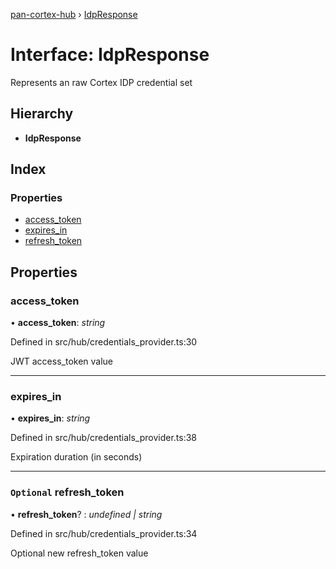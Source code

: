 [pan-cortex-hub](../README.md) › [IdpResponse](idpresponse.md)

# Interface: IdpResponse

Represents an raw Cortex IDP credential set

## Hierarchy

* **IdpResponse**

## Index

### Properties

* [access_token](idpresponse.md#access_token)
* [expires_in](idpresponse.md#expires_in)
* [refresh_token](idpresponse.md#optional-refresh_token)

## Properties

###  access_token

• **access_token**: *string*

Defined in src/hub/credentials_provider.ts:30

JWT access_token value

___

###  expires_in

• **expires_in**: *string*

Defined in src/hub/credentials_provider.ts:38

Expiration duration (in seconds)

___

### `Optional` refresh_token

• **refresh_token**? : *undefined | string*

Defined in src/hub/credentials_provider.ts:34

Optional new refresh_token value
